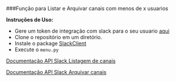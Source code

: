 ###Função para Listar e Arquivar canais com menos de x usuarios

**Instruções de Uso:**

- Gere um token de integração com slack para o seu usuario [aqui](https://api.slack.com/custom-integrations/legacy-tokens)
- Clone o repositório em um diretório.
- Instale o package [SlackClient](https://pypi.org/project/slackclient/)
- Execute o `menu.py`


[Documentação API Slack Listagem de canais](https://api.slack.com/methods/channels.list)

[Documentação API Slack Arquivar canais](https://api.slack.com/methods/channels.archive)

